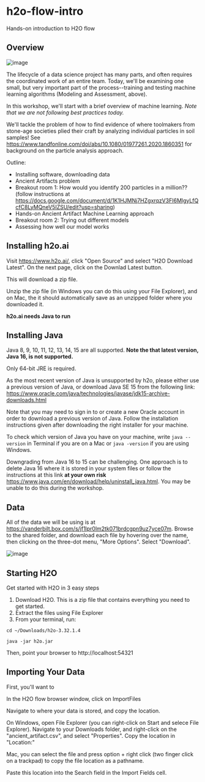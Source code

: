 # h2o-flow-intro
Hands-on introduction to H2O flow

## Overview

![image](https://user-images.githubusercontent.com/5521243/127340885-830186d4-06fb-41f9-9bba-579f4ecaf647.png)

The lifecycle of a data science project has many parts, and often requires the coordinated work of an entire team. Today, we'll be examining one small, but very important part of the process--training and testing machine learning algorithms (Modeling and Assessment, above). 

In this workshop, we'll start with a brief overview of machine learning. *Note that we are not following best practices today.*

We'll tackle the problem of how to find evidence of where toolmakers from stone-age societies plied their craft by analyzing individual particles in soil samples! See https://www.tandfonline.com/doi/abs/10.1080/01977261.2020.1860351 for background on the particle analysis approach. 

Outline:
- Installing software, downloading data
- Ancient Artifacts problem
- Breakout room 1: How would you identify 200 particles in a million?? (follow instructions at https://docs.google.com/document/d/1K1HJMNj7HZgxrqzV3FI6MlgyLfQcfC8LyMQneV5IZSU/edit?usp=sharing)
- Hands-on Ancient Artifact Machine Learning approach
- Breakout room 2: Trying out different models
- Assessing how well our model works


## Installing h2o.ai 

Visit https://www.h2o.ai/, click "Open Source" and select "H2O Download Latest". On the next page, click on the Downlad Latest button. 

This will download a zip file.

Unzip the zip file (in Windows you can do this using your File Explorer), and on Mac, the it should automatically save as an unzipped folder where you downloaded it.

**h2o.ai needs Java to run**

## Installing Java

Java 8, 9, 10, 11, 12, 13, 14, 15 are all supported. **Note the that latest version, Java 16, is not supported.**

Only 64-bit JRE is required.

As the most recent version of Java is unsupported by h2o, please either use a previous version of Java, or download Java SE 15 from the following link: https://www.oracle.com/java/technologies/javase/jdk15-archive-downloads.html

Note that you may need to sign in to or create a new Oracle account in order to download a previous version of Java. Follow the installation instructions given after downloading the right installer for your machine. 

To check which version of Java you have on your machine, write ```java --version``` in Terminal if you are on a Mac or ```java -version``` if you are using Windows. 

Downgrading from Java 16 to 15 can be challenging. One approach is to delete Java 16 where it is stored in your system files or follow the instructions at this link **at your own risk** https://www.java.com/en/download/help/uninstall_java.html. You may be unable to do this during the workshop. 

## Data

All of the data we will be using is at https://vanderbilt.box.com/s/jf1lpr0lm2tk071brdcgpn9uz7yce07m. Browse to the shared folder, and download each file by hovering over the name, then clicking on the three-dot menu, "More Options". Select "Download".

![image](https://user-images.githubusercontent.com/5521243/127345107-a7454cb5-7d73-4531-897c-f7c8b9c9a7e2.png)


## Starting H2O

Get started with H2O in 3 easy steps
1. Download H2O. This is a zip file that contains everything you need to get started.
2. Extract the files using File Explorer
3. From your terminal, run:

```cd ~/Downloads/h2o-3.32.1.4```

```java -jar h2o.jar```

Then, point your browser to http://localhost:54321

## Importing Your Data

First, you'll want to 

In the H2O flow browser window, click on ImportFiles

Navigate to where your data is stored, and copy the location. 

On Windows, open File Explorer (you can right-click on Start and selece File Explorer). Navigate to your Downloads folder, and right-click on the "ancient_artifact.csv", and select "Properties". Copy the location in "Location:"

Mac, you can select the file and press option + right click (two finger click on a trackpad) to copy the file location as a pathname.

Paste this location into the Search field in the Import Fields cell. 
